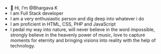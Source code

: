 - 👋 Hi, I’m @Bhargava K
- I am Full Stack developer
- I am a very enthusiastic person and dig deep into whatever i do
- I am proficient in HTML, CSS, PHP and JavaScript
- I pedal my way into nature, will never believe in the word impossible, strongly believe in the heavenly power of music, love to capture moments for eternity and bringing visions into reality with the help of technology.

